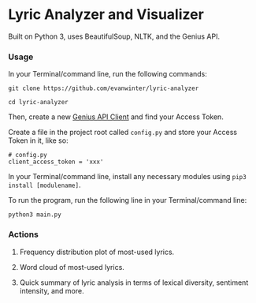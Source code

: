 # Lyric Analyzer and Visualizer

Built on Python 3, uses BeautifulSoup, NLTK, and the Genius API.

### Usage

In your Terminal/command line, run the following commands:

`git clone https://github.com/evanwinter/lyric-analyzer`

`cd lyric-analyzer`

Then, create a new [Genius API Client](https://genius.com/api-clients/new) and find your Access Token.

Create a file in the project root called `config.py` and store your Access Token in it, like so:
```
# config.py
client_access_token = 'xxx'
```

In your Terminal/command line, install any necessary modules using `pip3 install [modulename]`.

To run the program, run the following line in your Terminal/command line:

`python3 main.py`

### Actions

1. Frequency distribution plot of most-used lyrics.

2. Word cloud of most-used lyrics.

3. Quick summary of lyric analysis in terms of lexical diversity, sentiment intensity, and more.